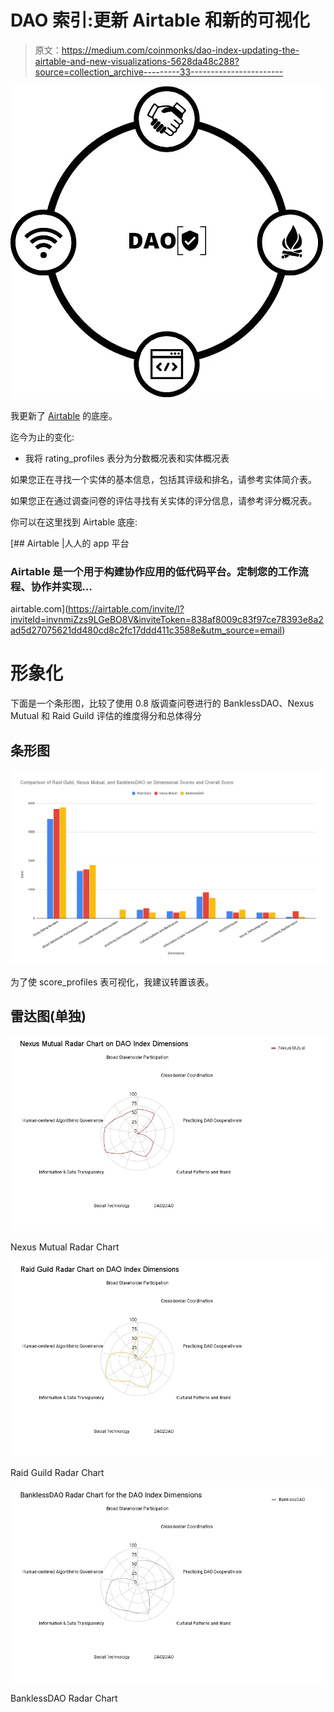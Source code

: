 # DAO 索引:更新 Airtable 和新的可视化

> 原文：<https://medium.com/coinmonks/dao-index-updating-the-airtable-and-new-visualizations-5628da48c288?source=collection_archive---------33----------------------->

![](img/e72bc9b8887400436478cdb70be10704.png)

我更新了 [Airtable](https://airtable.com/invite/l?inviteId=invnmiZzs9LGeBO8V&inviteToken=838af8009c83f97ce78393e8a2ad5d27075621dd480cd8c2fc17ddd411c3588e&utm_source=email) 的底座。

迄今为止的变化:

*   我将 rating_profiles 表分为分数概况表和实体概况表

如果您正在寻找一个实体的基本信息，包括其评级和排名，请参考实体简介表。

如果您正在通过调查问卷的评估寻找有关实体的评分信息，请参考评分概况表。

你可以在这里找到 Airtable 底座:

[](https://airtable.com/invite/l?inviteId=invnmiZzs9LGeBO8V&inviteToken=838af8009c83f97ce78393e8a2ad5d27075621dd480cd8c2fc17ddd411c3588e&utm_source=email) [## Airtable |人人的 app 平台

### Airtable 是一个用于构建协作应用的低代码平台。定制您的工作流程、协作并实现…

airtable.com](https://airtable.com/invite/l?inviteId=invnmiZzs9LGeBO8V&inviteToken=838af8009c83f97ce78393e8a2ad5d27075621dd480cd8c2fc17ddd411c3588e&utm_source=email) 

# 形象化

下面是一个条形图，比较了使用 0.8 版调查问卷进行的 BanklessDAO、Nexus Mutual 和 Raid Guild 评估的维度得分和总体得分

## 条形图

![](img/63a8ac5a21f87f9464d01482fdc30558.png)

为了使 score_profiles 表可视化，我建议转置该表。

## 雷达图(单独)

![](img/5f1711b209b702620e6bfdd470df66cf.png)

Nexus Mutual Radar Chart

![](img/2e013a501a5db97ea84d527eca2c8a80.png)

Raid Guild Radar Chart

![](img/12e1f3dd3d07b772cb5615caa3c53136.png)

BanklessDAO Radar Chart
